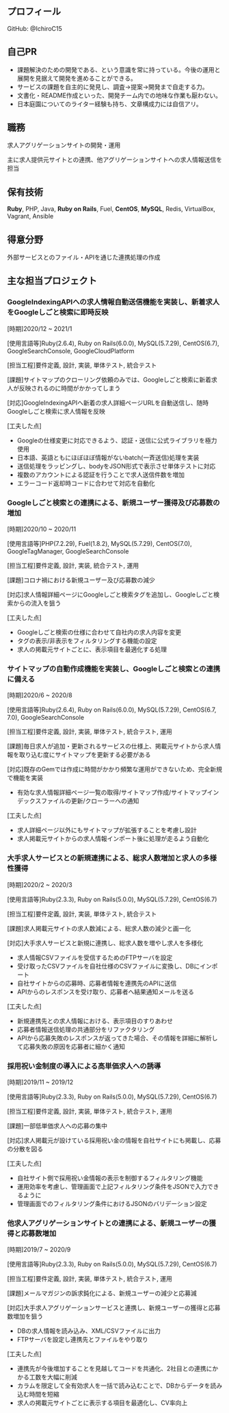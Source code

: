 ## プロフィール
GitHub: @IchiroC15

## 自己PR
- 課題解決のための開発である、という意識を常に持っている。今後の運用と展開を見据えて開発を進めることができる。
- サービスの課題を自主的に発見し、調査→提案→開発まで自走する力。
- 文書化・README作成といった、開発チーム内での地味な作業も厭わない。
- 日本庭園についてのライター経験も持ち、文章構成力には自信アリ。

## 職務
求人アグリゲーションサイトの開発・運用

主に求人提供元サイトとの連携、他アグリゲーションサイトへの求人情報送信を担当

## 保有技術
**Ruby**, PHP, Java, **Ruby on Rails**, Fuel, **CentOS**, **MySQL**, Redis, VirtualBox, Vagrant, Ansible

## 得意分野
外部サービスとのファイル・APIを通じた連携処理の作成

## 主な担当プロジェクト
### GoogleIndexingAPIへの求人情報自動送信機能を実装し、新着求人をGoogleしごと検索に即時反映
[時期]2020/12 ~ 2021/1

[使用言語等]Ruby(2.6.4), Ruby on Rails(6.0.0), MySQL(5.7.29), CentOS(6.7), GoogleSearchConsole, GoogleCloudPlatform

[担当工程]要件定義, 設計, 実装, 単体テスト, 統合テスト

[課題]サイトマップのクローリング依頼のみでは、Googleしごと検索に新着求人が反映されるのに時間がかかってしまう

[対応]GoogleIndexingAPIへ新着の求人詳細ページURLを自動送信し、随時Googleしごと検索に求人情報を反映

[工夫した点]
- Googleの仕様変更に対応できるよう、認証・送信に公式ライブラリを極力使用
- 日本語、英語ともにほぼほぼ情報がないbatch(一斉送信)処理を実装
- 送信処理をラッピングし、bodyをJSON形式で表示させ単体テストに対応
- 複数のアカウントによる認証を行うことで求人送信件数を増加
- エラーコード返却時コードに合わせて対応を自動化

### Googleしごと検索との連携による、新規ユーザー獲得及び応募数の増加
[時期]2020/10 ~ 2020/11

[使用言語等]PHP(7.2.29), Fuel(1.8.2), MySQL(5.7.29), CentOS(7.0), GoogleTagManager, GoogleSearchConsole

[担当工程]要件定義, 設計, 実装, 統合テスト, 運用

[課題]コロナ禍における新規ユーザー及び応募数の減少

[対応]求人情報詳細ページにGoogleしごと検索タグを追加し、Googleしごと検索からの流入を狙う

[工夫した点]
- Googleしごと検索の仕様に合わせて自社内の求人内容を変更
- タグの表示/非表示をフィルタリングする機能の設定
- 求人の掲載元サイトごとに、表示項目を最適化する処理

### サイトマップの自動作成機能を実装し、Googleしごと検索との連携に備える
[時期]2020/6 ~ 2020/8

[使用言語等]Ruby(2.6.4), Ruby on Rails(6.0.0), MySQL(5.7.29), CentOS(6.7, 7.0), GoogleSearchConsole

[担当工程]要件定義, 設計, 実装, 単体テスト, 統合テスト, 運用

[課題]毎日求人が追加・更新されるサービスの仕様上、掲載元サイトから求人情報を取り込む度にサイトマップを更新する必要がある

[対応]既存のGemでは作成に時間がかかり頻繁な運用ができないため、完全新規で機能を実装
- 有効な求人情報詳細ページ一覧の取得/サイトマップ作成/サイトマップインデックスファイルの更新/クローラーへの通知

[工夫した点]
- 求人詳細ページ以外にもサイトマップが拡張することを考慮し設計
- 求人掲載元サイトからの求人情報インポート後に処理が走るよう自動化

### 大手求人サービスとの新規連携による、総求人数増加と求人の多様性獲得
[時期]2020/2 ~ 2020/3

[使用言語等]Ruby(2.3.3), Ruby on Rails(5.0.0), MySQL(5.7.29), CentOS(6.7)

[担当工程]要件定義, 設計, 実装, 単体テスト, 統合テスト

[課題]求人掲載元サイトの求人数減による、総求人数の減少と画一化

[対応]大手求人サービスと新規に連携し、総求人数を増やし求人を多様化
- 求人情報CSVファイルを受信するためのFTPサーバを設定
- 受け取ったCSVファイルを自社仕様のCSVファイルに変換し、DBにインポート
- 自社サイトからの応募時、応募者情報を連携先のAPIに送信
- APIからのレスポンスを受け取り、応募者へ結果通知メールを送る

[工夫した点]
- 新規連携先との求人情報における、表示項目のすりあわせ
- 応募者情報送信処理の共通部分をリファクタリング
- APIから応募失敗のレスポンスが返ってきた場合、その情報を詳細に解析して応募失敗の原因を応募者に細かく通知

### 採用祝い金制度の導入による高単価求人への誘導
[時期]2019/11 ~ 2019/12

[使用言語等]Ruby(2.3.3), Ruby on Rails(5.0.0), MySQL(5.7.29), CentOS(6.7)

[担当工程]要件定義, 設計, 実装, 単体テスト, 統合テスト, 運用

[課題]一部低単価求人への応募の集中

[対応]求人掲載元が設けている採用祝い金の情報を自社サイトにも掲載し、応募の分散を図る

[工夫した点]
- 自社サイト側で採用祝い金情報の表示を制御するフィルタリング機能
- 運用効率を考慮し、管理画面で上記フィルタリング条件をJSONで入力できるように
- 管理画面でのフィルタリング条件におけるJSONのバリデーション設定

### 他求人アグリゲーションサイトとの連携による、新規ユーザーの獲得と応募数増加
[時期]2019/7 ~ 2020/9

[使用言語等]Ruby(2.3.3), Ruby on Rails(5.0.0), MySQL(5.7.29), CentOS(6.7)

[担当工程]要件定義, 設計, 実装, 単体テスト, 統合テスト, 運用

[課題]メールマガジンの訴求鈍化による、新規ユーザーの減少と応募減

[対応]大手求人アグリゲーションサービスと連携し、新規ユーザーの獲得と応募数増加を狙う
- DBの求人情報を読み込み、XML/CSVファイルに出力
- FTPサーバを設定し連携先とファイルをやり取り

[工夫した点]
- 連携先が今後増加することを見越してコードを共通化、2社目との連携にかかる工数を大幅に削減
- カラムを限定して全有効求人を一括で読み込むことで、DBからデータを読み込む時間を短縮
- 求人の掲載元サイトごとに表示する項目を最適化し、CV率向上

